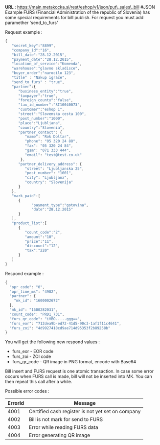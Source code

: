 **URL** : https://main.metakocka.si/rest/eshop/v1/json/put\_sales\_bill
#JSON Example
FURS (Financial Administration of the republic of Slovenia) has some special requirements for bill publish. 
For request you must add paramether 'send\_to\_furs'

Request example :
```javascript
{
   "secret_key":"8899",
   "company_id":"16",
   "bill_date":"28.12.2015",
   "payment_date":"28.12.2015",
   "location_of_service":"Komenda",
   "warehouse":"glavno skladisce",
   "buyer_order":"narocilo 123",
   "title" : "Nakup igrače",
   "send_to_furs" : "true",
   "partner":{
      "business_entity":"true",
      "taxpayer":"true",
      "foreign_county":"false",
      "tax_id_number":"SI10040073",
      "customer":"eshop 1",
      "street":"Slovenska cesta 100",
      "post_number":"1000",
      "place":"Ljubljana",
      "country":"Slovenia",
      "partner_contact": {
         "name": "Rok Doltar",
         "phone": "05 320 24 88",
         "fax": "05 320 24 84",
         "gsm": "071 333 444",
         "email": "test@test.co.uk"
       },
      "partner_delivery_address": {
         "street": "Ljubljanska 25",
         "post_number": "1001",
         "city": "Ljubljana",
         "country": "Slovenija"
      }
   },
   "mark_paid":[
      {
            "payment_type":"gotovina",
            "date":"28.12.2015"
      }
   ],
   "product_list":[
      {
         "count_code":"2",
         "amount":"10",
         "price":"11",
         "discount":"12",
         "tax":"220"         
      }      
   ]   
}
```

Respond example :
```javascript
{
  "opr_code": "0",
  "opr_time_ms": "4982",
  "partner": {
    "mk_id": "1600002672"
  },
  "mk_id": "1600282031",
  "count_code": "PRD1_731",
  "furs_qr_code": "iVBO.....ggg==",
  "furs_eor": "712dea9b-ed72-41d5-90c3-1af1f11c4641",
  "furs_zoi": "4d9927418cd9ae714d95353f2b89258b"
}
```

You will get the following new respond values :
* furs_eor - EOR code
* furs_zoi - ZOI code
* furs_qr_code - QR image in PNG format, encode with Base64

Bill insert and FURS request is one atomic transaction. In case some error occurs when FURS call is made, bill will not be inserted into MK. You can then repeat this call after a while.

Possible error codes :

ErrorId                 | Message |
--------------------------|------|
| 4001 | Certified cash register is not yet set on company | 
| 4002 | Bill is not mark for send to FURS | 
| 4003 | Error while reading FURS data | 
| 4004 | Error generating QR image | 
